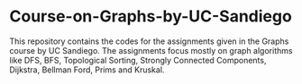 # Course-on-Graphs-by-UC-Sandiego
This repository contains the codes for the assignments given in the Graphs course by UC Sandiego.
The assignments focus mostly on graph algorithms like DFS, BFS, Topological Sorting, Strongly Connected Components, Dijkstra, 
Bellman Ford, Prims and Kruskal.
